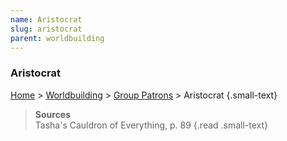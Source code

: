 ```yaml
---
name: Aristocrat
slug: aristocrat
parent: worldbuilding
---
```

### Aristocrat
[Home](dm-operations-center) > [Worldbuilding](worldbuilding-menu) > [Group Patrons](group-patrons) > Aristocrat {.small-text}

> **Sources** <br/>
> Tasha's Cauldron of Everything, p. 89
{.read .small-text}